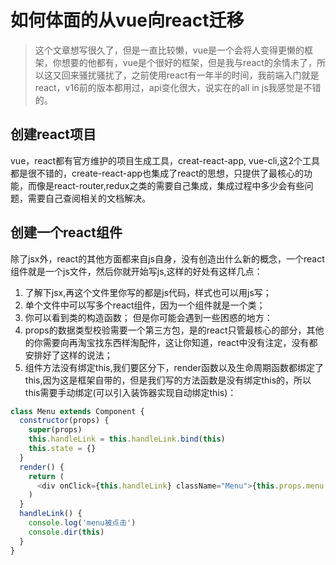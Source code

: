 # 如何体面的从vue向react迁移

> 这个文章想写很久了，但是一直比较懒，vue是一个会将人变得更懒的框架，你想要的他都有，vue是个很好的框架，但是我与react的余情未了，所以这又回来骚扰骚扰了，之前使用react有一年半的时间，我前端入门就是react，v16前的版本都用过，api变化很大，说实在的all in js我感觉是不错的。

## 创建react项目

vue，react都有官方维护的项目生成工具，creat-react-app, vue-cli,这2个工具都是很不错的，create-react-app也集成了react的思想，只提供了最核心的功能，而像是react-router,redux之类的需要自己集成，集成过程中多少会有些问题，需要自己查阅相关的文档解决。

## 创建一个react组件

除了jsx外，react的其他方面都来自js自身，没有创造出什么新的概念，一个react组件就是一个js文件，然后你就开始写js,这样的好处有这样几点：
1. 了解下jsx,再这个文件里你写的都是js代码，样式也可以用js写；
2. 单个文件中可以写多个react组件，因为一个组件就是一个类；
3. 你可以看到类的构造函数；
但是你可能会遇到一些困惑的地方：
1. props的数据类型校验需要一个第三方包，是的react只管最核心的部分，其他的你需要向再淘宝找东西样淘配件，这让你知道，react中没有注定，没有都安排好了这样的说法；
2. 组件方法没有绑定this,我们要区分下，render函数以及生命周期函数都绑定了this,因为这是框架自带的，但是我们写的方法函数是没有绑定this的，所以this需要手动绑定(可以引入装饰器实现自动绑定this)：

````javascript
class Menu extends Component {
  constructor(props) {
    super(props)
    this.handleLink = this.handleLink.bind(this)
    this.state = {}
  }
  render() {
    return (
      <div onClick={this.handleLink} className="Menu">{this.props.menu.name}</div>
    )
  }
  handleLink() {
    console.log('menu被点击')
    console.dir(this)
  }
}
````

